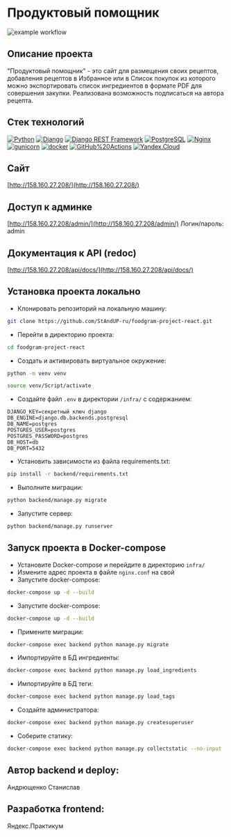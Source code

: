 # Продуктовый помощник

![example workflow](https://github.com/StAndUP-ru/foodgram-project-react/actions/workflows/main.yml/badge.svg)

## Описание проекта
"Продуктовый помощник" - это сайт для размещения своих рецептов, добавления рецептов в Избранное или в Список покупок из которого можно экспортировать список ингредиентов в формате PDF для совершения закупки. Реализована возможность подписаться на автора рецепта.

## Стек технологий
[![Python](https://img.shields.io/badge/-Python-464646?style=flat-square&logo=Python)](https://www.python.org/)
[![Django](https://img.shields.io/badge/-Django-464646?style=flat-square&logo=Django)](https://www.djangoproject.com/)
[![Django REST Framework](https://img.shields.io/badge/-Django%20REST%20Framework-464646?style=flat-square&logo=Django%20REST%20Framework)](https://www.django-rest-framework.org/)
[![PostgreSQL](https://img.shields.io/badge/-PostgreSQL-464646?style=flat-square&logo=PostgreSQL)](https://www.postgresql.org/)
[![Nginx](https://img.shields.io/badge/-NGINX-464646?style=flat-square&logo=NGINX)](https://nginx.org/ru/)
[![gunicorn](https://img.shields.io/badge/-gunicorn-464646?style=flat-square&logo=gunicorn)](https://gunicorn.org/)
[![docker](https://img.shields.io/badge/-Docker-464646?style=flat-square&logo=docker)](https://www.docker.com/)
[![GitHub%20Actions](https://img.shields.io/badge/-GitHub%20Actions-464646?style=flat-square&logo=GitHub%20actions)](https://github.com/features/actions)
[![Yandex.Cloud](https://img.shields.io/badge/-Yandex.Cloud-464646?style=flat-square&logo=Yandex.Cloud)](https://cloud.yandex.ru/)

## Сайт
[http://158.160.27.208/](http://158.160.27.208/)

## Доступ к админке
[http://158.160.27.208/admin/](http://158.160.27.208/admin/)
Логин/пароль: admin

## Документация к API (redoc)
[http://158.160.27.208/api/docs/](http://158.160.27.208/api/docs/)

## Установка проекта локально
* Клонировать репозиторий на локальную машину:
```bash
git clone https://github.com/StAndUP-ru/foodgram-project-react.git
```
* Перейти в директорию проекта:
```bash
cd foodgram-project-react
```
* Cоздать и активировать виртуальное окружение:
```bash
python -m venv venv
```
```bash
source venv/Script/activate
```
* Cоздайте файл `.env` в директории `/infra/` с содержанием:
```
DJANGO_KEY=секретный ключ django
DB_ENGINE=django.db.backends.postgresql
DB_NAME=postgres
POSTGRES_USER=postgres
POSTGRES_PASSWORD=postgres
DB_HOST=db
DB_PORT=5432
```
* Установить зависимости из файла requirements.txt:
```bash
pip install -r backend/requirements.txt
```
* Выполните миграции:
```bash
python backend/manage.py migrate
```
* Запустите сервер:
```bash
python backend/manage.py runserver
```


## Запуск проекта в Docker-compose
* Установите Docker-compose и перейдите в директорию `infra/`
* Измените адрес проекта в файле `nginx.conf` на свой
* Запустите docker-compose:
```bash
docker-compose up -d --build
```
* Запустите docker-compose:
```bash
docker-compose up -d --build
```
* Примените миграции:
```bash
docker-compose exec backend python manage.py migrate
```
* Импортируйте в БД ингредиенты:
```bash
docker-compose exec backend python manage.py load_ingredients
```
* Импортируйте в БД теги:
```bash
docker-compose exec backend python manage.py load_tags
```
* Создайте администратора:
```bash
docker-compose exec backend python manage.py createsuperuser
```
* Соберите статику:
```bash
docker-compose exec backend python manage.py collectstatic --no-input
```

## Автор backend и deploy:
Андрющенко Станислав

## Разработка frontend:
Яндекс.Практикум
